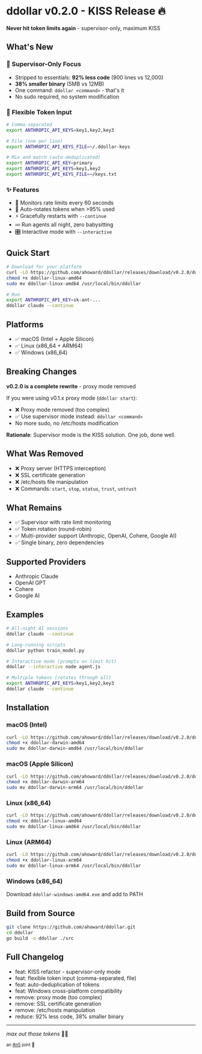 # ddollar v0.2.0 - KISS Release 🔥

**Never hit token limits again** - supervisor-only, maximum KISS

## What's New

### 🎯 Supervisor-Only Focus
- Stripped to essentials: **92% less code** (900 lines vs 12,000)
- **38% smaller binary** (5MB vs 12MB)
- One command: `ddollar <command>` - that's it
- No sudo required, no system modification

### 🔧 Flexible Token Input
```bash
# Comma-separated
export ANTHROPIC_API_KEYS=key1,key2,key3

# File (one per line)
export ANTHROPIC_API_KEYS_FILE=~/.ddollar-keys

# Mix and match (auto-deduplicated)
export ANTHROPIC_API_KEY=primary
export ANTHROPIC_API_KEYS=key1,key2
export ANTHROPIC_API_KEYS_FILE=~/keys.txt
```

### ✨ Features
- 🔁 Monitors rate limits every 60 seconds
- 🌙 Auto-rotates tokens when >95% used
- ⚡ Gracefully restarts with `--continue`
- 💤 Run agents all night, zero babysitting
- 🎛️ Interactive mode with `--interactive`

## Quick Start

```bash
# Download for your platform
curl -LO https://github.com/ahoward/ddollar/releases/download/v0.2.0/ddollar-linux-amd64
chmod +x ddollar-linux-amd64
sudo mv ddollar-linux-amd64 /usr/local/bin/ddollar

# Run
export ANTHROPIC_API_KEY=sk-ant-...
ddollar claude --continue
```

## Platforms

- ✅ macOS (Intel + Apple Silicon)
- ✅ Linux (x86_64 + ARM64)
- ✅ Windows (x86_64)

## Breaking Changes

**v0.2.0 is a complete rewrite** - proxy mode removed

If you were using v0.1.x proxy mode (`ddollar start`):
- ❌ Proxy mode removed (too complex)
- ✅ Use supervisor mode instead: `ddollar <command>`
- No more sudo, no /etc/hosts modification

**Rationale**: Supervisor mode is the KISS solution. One job, done well.

## What Was Removed

- ❌ Proxy server (HTTPS interception)
- ❌ SSL certificate generation
- ❌ /etc/hosts file manipulation
- ❌ Commands: `start`, `stop`, `status`, `trust`, `untrust`

## What Remains

- ✅ Supervisor with rate limit monitoring
- ✅ Token rotation (round-robin)
- ✅ Multi-provider support (Anthropic, OpenAI, Cohere, Google AI)
- ✅ Single binary, zero dependencies

## Supported Providers

- Anthropic Claude
- OpenAI GPT
- Cohere
- Google AI

## Examples

```bash
# All-night AI sessions
ddollar claude --continue

# Long-running scripts
ddollar python train_model.py

# Interactive mode (prompts on limit hit)
ddollar --interactive node agent.js

# Multiple tokens (rotates through all)
export ANTHROPIC_API_KEYS=key1,key2,key3
ddollar claude --continue
```

## Installation

### macOS (Intel)
```bash
curl -LO https://github.com/ahoward/ddollar/releases/download/v0.2.0/ddollar-darwin-amd64
chmod +x ddollar-darwin-amd64
sudo mv ddollar-darwin-amd64 /usr/local/bin/ddollar
```

### macOS (Apple Silicon)
```bash
curl -LO https://github.com/ahoward/ddollar/releases/download/v0.2.0/ddollar-darwin-arm64
chmod +x ddollar-darwin-arm64
sudo mv ddollar-darwin-arm64 /usr/local/bin/ddollar
```

### Linux (x86_64)
```bash
curl -LO https://github.com/ahoward/ddollar/releases/download/v0.2.0/ddollar-linux-amd64
chmod +x ddollar-linux-amd64
sudo mv ddollar-linux-amd64 /usr/local/bin/ddollar
```

### Linux (ARM64)
```bash
curl -LO https://github.com/ahoward/ddollar/releases/download/v0.2.0/ddollar-linux-arm64
chmod +x ddollar-linux-arm64
sudo mv ddollar-linux-arm64 /usr/local/bin/ddollar
```

### Windows (x86_64)
Download `ddollar-windows-amd64.exe` and add to PATH

## Build from Source

```bash
git clone https://github.com/ahoward/ddollar.git
cd ddollar
go build -o ddollar ./src
```

## Full Changelog

- feat: KISS refactor - supervisor-only mode
- feat: flexible token input (comma-separated, file)
- feat: auto-deduplication of tokens
- feat: Windows cross-platform compatibility
- remove: proxy mode (too complex)
- remove: SSL certificate generation
- remove: /etc/hosts manipulation
- reduce: 92% less code, 38% smaller binary

---

*max out those tokens* 💸🔥

<sub>an [#n5](https://www.nickel5.com/) joint 🚬</sub>

